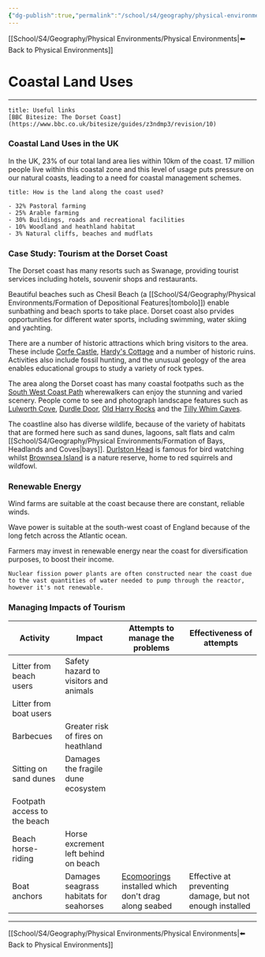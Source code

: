 ```yaml
---
{"dg-publish":true,"permalink":"/school/s4/geography/physical-environments/coastal-land-uses/"}
---
```

[[School/S4/Geography/Physical Environments/Physical Environments|⬅️ Back to Physical Environments]]
# Coastal Land Uses
---
```ad-info
title: Useful links
[BBC Bitesize: The Dorset Coast](https://www.bbc.co.uk/bitesize/guides/z3ndmp3/revision/10)
```

### Coastal Land Uses in the UK
In the UK, 23% of our total land area lies within 10km of the coast. 17 million people live within this coastal zone and this level of usage puts pressure on our natural coasts, leading to a need for coastal management schemes.

```ad-question
title: How is the land along the coast used?

- 32% Pastoral farming
- 25% Arable farming
- 30% Buildings, roads and recreational facilities
- 10% Woodland and heathland habitat
- 3% Natural cliffs, beaches and mudflats
```

### Case Study: Tourism at the Dorset Coast
The Dorset coast has many resorts such as Swanage, providing tourist services including hotels, souvenir shops and restaurants.

Beautiful beaches such as Chesil Beach (a [[School/S4/Geography/Physical Environments/Formation of Depositional Features|tombolo]]) enable sunbathing and beach sports to take place. Dorset coast also prvides opportunities for different water sports, including swimming, water skiing and yachting.

There are a number of historic attractions which bring visitors to the area. These include [Corfe Castle](https://www.nationaltrust.org.uk/corfe-castle), [Hardy's Cottage](https://www.nationaltrust.org.uk/hardys-cottage) and a number of historic ruins. Activities also include fossil hunting, and the unusual geology of the area enables educational groups to study a variety of rock types.

The area along the Dorset coast has many coastal footpaths such as the [South West Coast Path](https://www.southwestcoastpath.org.uk/) wherewalkers can enjoy the stunning and varied scenery. People come to see and photograph landscape features such as [Lulworth Cove](https://lulworth.com/visit/places-to-visit/lulworth-cove/), [Durdle Door](https://www.visit-dorset.com/listing/durdle-door/126276301/), [Old Harry Rocks](https://www.visit-dorset.com/listing/old-harry-rocks/130693301/) and the [Tilly Whim Caves](https://www.virtual-swanage.co.uk/things-to-do/local-attractions/tilly-whim-caves).

The coastline also has diverse wildlife, because of the variety of habitats that are formed here such as sand dunes, lagoons, salt flats and calm [[School/S4/Geography/Physical Environments/Formation of Bays, Headlands and Coves|bays]]. [Durlston Head](https://www.swanage.co.uk/durlston-head/) is famous for bird watching whilst [Brownsea Island](https://www.dorsetwildlifetrust.org.uk/brownsea-island) is a nature reserve, home to red squirrels and wildfowl.

### Renewable Energy
Wind farms are suitable at the coast because there are constant, reliable winds.

Wave power is suitable at the south-west coast of England because of the long fetch across the Atlantic ocean.

Farmers may invest in renewable energy near the coast for diversification purposes, to boost their income.

```ad-note
Nuclear fission power plants are often constructed near the coast due to the vast quantities of water needed to pump through the reactor, however it's not renewable.
```

### Managing Impacts of Tourism
| Activity                     | Impact                                  | Attempts to manage the problems                                                                      | Effectiveness of attempts                                  |
| ---------------------------- | --------------------------------------- | ---------------------------------------------------------------------------------------------------- | -------------------------------------------------------- |
| Litter from beach users      | Safety hazard to visitors and animals   |                                                                                                      |                                                          |
| Litter from boat users       |                                         |                                                                                                      |                                                          |
| Barbecues                    | Greater risk of fires on heathland      |                                                                                                      |                                                          |
| Sitting on sand dunes        | Damages the fragile dune ecosystem      |                                                                                                      |                                                          |
| Footpath access to the beach |                                         |                                                                                                      |                                                          |
| Beach horse-riding           | Horse excrement left behind on beach    |                                                                                                      |                                                          |
| Boat anchors                 | Damages seagrass habitats for seahorses | [Ecomoorings](https://www.theseahorsetrust.org/ecomoorings/) installed which don't drag along seabed | Effective at preventing damage, but not enough installed |

---
[[School/S4/Geography/Physical Environments/Physical Environments|⬅️ Back to Physical Environments]]
